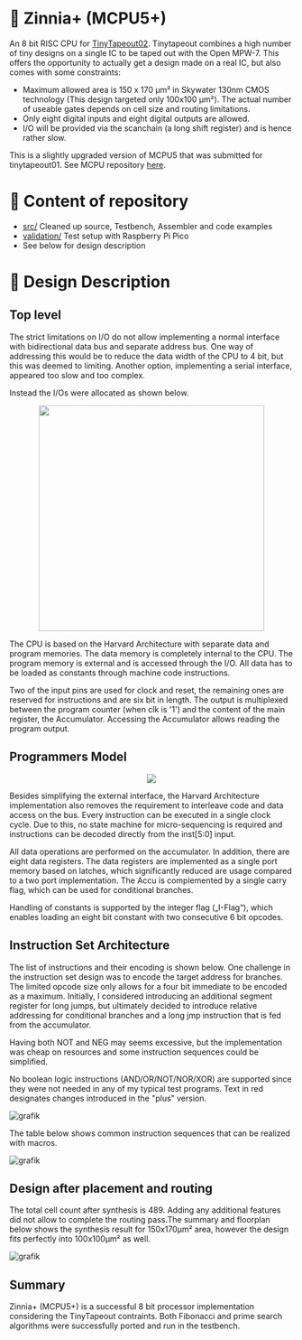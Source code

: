 # 🌻 Zinnia+ (MCPU5+)

An 8 bit RISC CPU for [TinyTapeout02](www.tinytapeout.com). Tinytapeout combines a high number of tiny designs on a single IC to be taped out with the Open MPW-7. This offers the opportunity to actually get a design made on a real IC, but also comes with some constraints:

- Maximum allowed area is 150 x 170 µm² in Skywater 130nm CMOS technology (This design targeted only 100x100 µm²). The actual number of useable gates depends on cell size and routing limitations.
- Only eight digital inputs and eight digital outputs are allowed.
- I/O will be provided via the scanchain (a long shift register) and is hence rather slow.

This is a slightly upgraded version of MCPU5 that was submitted for tinytapeout01. See MCPU repository [here](https://github.com/cpldcpu/tinytapeout_mcpu5).
# 📂 Content of repository

  - [src/](src/) Cleaned up source, Testbench, Assembler and code examples
  - [validation/](validation/) Test setup with Raspberry Pi Pico
  - See below for design description
# 📝 Design Description

## Top level

The strict limitations on I/O do not allow implementing a normal interface with bidirectional data bus and separate address bus. One way of addressing this would be to reduce the data width of the CPU to 4 bit, but this was deemed to limiting. Another option, implementing a serial interface, appeared too slow and too complex.

Instead the I/Os were allocated as shown below.

<p align="center">
  <img width=400 src='https://user-images.githubusercontent.com/4086406/188716014-33053217-c1a6-4cac-afc2-257b7203d407.png'>
</p>

The CPU is based on the Harvard Architecture with separate data and program memories. The data memory is completely internal to the CPU. The program memory is external and is accessed through the I/O. All data has to be loaded as constants through machine code instructions.

Two of the input pins are used for clock and reset, the remaining ones are reserved for instructions and are six bit in length. The output is multiplexed between the program counter (when clk is '1') and the content of the main register, the Accumulator. Accessing the Accumulator allows reading the program output.

## Programmers Model

<p align="center">
  <img src='https://user-images.githubusercontent.com/4086406/188716065-a4d7755b-9020-4291-94e4-f22cf04bb168.png'>
</p>

Besides simplifying the external interface, the Harvard Architecture implementation also removes the requirement to interleave code and data access on the bus. Every instruction can be executed in a single clock cycle. Due to this, no state machine for micro-sequencing is required and instructions can be decoded directly from the inst[5:0] input.

All data operations are performed on the accumulator. In addition, there are eight data registers. The data registers are implemented as a single port memory based on latches, which significantly reduced are usage compared to a two port implementation. The Accu is complemented by a single carry flag, which can be used for conditional branches.

Handling of constants is supported by the integer flag („I-Flag“), which enables loading an eight bit constant with two consecutive 6 bit opcodes.

## Instruction Set Architecture

The list of instructions and their encoding is shown below. One challenge in the instruction set design was to encode the target address for branches. The limited opcode size only allows for a four bit immediate to be encoded as a maximum. Initially, I considered introducing an additional segment register for long jumps, but ultimately decided to introduce relative addressing for conditional branches and a long jmp instruction that is fed from the accumulator. 

Having both NOT and NEG may seems excessive, but the implementation was cheap on resources and some instruction sequences could be simplified.

No boolean logic instructions (AND/OR/NOT/NOR/XOR) are supported since they were not needed in any of my typical test programs. Text in red designates changes introduced in the "plus" version.

![grafik](https://user-images.githubusercontent.com/4086406/203659032-e13c530f-e562-4d85-aa3f-09143ee01ffc.png)

The table below shows common instruction sequences that can be realized with macros.

![grafik](https://user-images.githubusercontent.com/4086406/203659101-74bc7362-8260-4496-8dc3-1d5b81d2c75f.png)

## Design after placement and routing

The total cell count after synthesis is 489. Adding any additional features did not allow to complete the routing pass.The summary and floorplan below shows the synthesis result for 150x170µm² area, however the design fits perfectly into 100x100µm² as well.

![grafik](https://user-images.githubusercontent.com/4086406/203656983-452cd3ca-3c28-4574-80f0-404b9c2e9404.png)

## Summary

Zinnia+ (MCPU5+) is a successful 8 bit processor implementation considering the TinyTapeout contraints. Both Fibonacci and prime search algorithms were successfully ported and run in the testbench.
